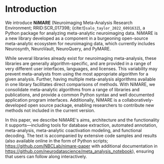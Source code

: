 # Introduction

We introduce **NiMARE** (Neuroimaging Meta-Analysis Research Environment; RRID:SCR_017398; {cite:t}`salo_taylor_2022_6091632`), a Python package for analyzing meta-analytic neuroimaging data.
NiMARE is a new library developed as a component in a burgeoning open-source meta-analytic ecosystem for neuroimaging data, which currently includes Neurosynth, NeuroVault, NeuroQuery, and PyMARE.

While several libraries already exist for neuroimaging meta-analysis, these libraries are generally algorithm-specific, and are provided in a range of very different user interfaces, languages, and licenses.
This variability may prevent meta-analysts from using the most appropriate algorithm for a given analysis.
Further, having multiple meta-analysis algorithms available in one library facilitates direct comparisons of methods.
With NiMARE, we consolidate meta-analytic algorithms from a range of libraries and publications, and provide a common Python syntax and well documented application program interfaces.
Additionally, NiMARE is a collaboratively-developed open source package, enabling researchers to contribute new methods not included in the current version.

In this paper, we describe NiMARE's aims, architecture and the functionality it supports—including tools for database extraction, automated annotation, meta-analysis, meta-analytic coactivation modeling, and functional decoding.
The text is accompanied by extensive code samples and results (also available online in the form of Python scripts; https://github.com/NBCLab/nimare-paper with additional documentation in https://github.com/neurodatascience/meta_analysis_notebook), ensuring that users can follow along interactively.
